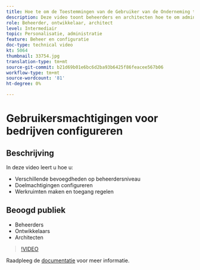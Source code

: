 ```yaml
---
title: Hoe te om de Toestemmingen van de Gebruiker van de Onderneming te vormen
description: Deze video toont beheerders en architecten hoe te om admin gebruikersvlakke toestemmingen te onderscheiden, de toestemmingen van het Doel te vormen, en werkruimten te creëren en toegang te regelen.
role: Beheerder, ontwikkelaar, architect
level: Intermediair
topic: Personalisatie, administratie
feature: Beheer en configuratie
doc-type: technical video
kt: 5064
thumbnail: 33754.jpg
translation-type: tm+mt
source-git-commit: b21d69b01e6bc6d2ba93b6425f86feacee567b06
workflow-type: tm+mt
source-wordcount: '81'
ht-degree: 0%

---
```



# Gebruikersmachtigingen voor bedrijven configureren

## Beschrijving

In deze video leert u hoe u:

* Verschillende bevoegdheden op beheerdersniveau
* Doelmachtigingen configureren
* Werkruimten maken en toegang regelen

## Beoogd publiek

* Beheerders
* Ontwikkelaars
* Architecten

>[!VIDEO](https://video.tv.adobe.com/v/33754/?quality=12)

Raadpleeg de [documentatie](https://docs.adobe.com/content/help/en/target/using/administer/administrating-target.html) voor meer informatie.
